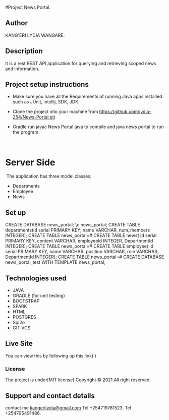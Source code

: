 #Project
News Portal.

## Author
KANG'ERI LYDIA WANGARE.

## Description
It is a rest REST API application for querying and retrieving scoped news and information.


## Project setup instructions
* Make sure you have all the Requirements of running Java apps installed such as JUnit, intellij, SDK, JDK.

* Clone the project into your machine from https://github.com/lydia-254/News-Portal.git

* Gradle run javac News Portal.java to compile and java news portal to run the program.

​
# Server Side
​
The application has three model classes;
​
- Departments
- Employee
- News

## Set up
CREATE DATABASE news_portal;
\c news_portal;
CREATE TABLE departments(id serial PRIMARY KEY, name VARCHAR, num_members INTEGER);
CREATE TABLE
news_portal=# CREATE TABLE news( id serial PRIMARY KEY, content VARCHAR, employeeId INTEGER, DepartmentId INTEGER);
CREATE TABLE
news_portal=# CREATE TABLE employee(  id serial PRIMARY KEY, name VARCHAR, position VARCHAR, role VARCHAR, DepartmentId INTEGER);
CREATE TABLE
news_portal=# CREATE DATABASE news_portal_test WITH TEMPLATE news_portal;


## Technologies used
* JAVA
* GRADLE (for unit testing)
* BOOTSTRAP
* SPARK
* HTML
* POSTGRES
* Sql2o
* GIT VCS

## Live Site

You can view this by following up this link( )

### License

The project is under[MIT license]
Copyright &copy; 2021.All right reserved.

## Support and contact details

contact me kangerilydia@gmail.com
Tel +254719781523.
Tel +254795491486.
